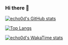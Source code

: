 ### Hi there 👋

<!--
**echo0d/echo0d** is a ✨ _special_ ✨ repository because its `README.md` (this file) appears on your GitHub profile.

Here are some ideas to get you started:

- 🔭 I’m currently working on ...
- 🌱 I’m currently learning ...
- 👯 I’m looking to collaborate on ...
- 🤔 I’m looking for help with ...
- 💬 Ask me about ...
- 📫 How to reach me: ...
- 😄 Pronouns: ...
- ⚡ Fun fact: ...
-->
[![echo0d's GitHub stats](https://github-readme-stats.vercel.app/api?username=echo0d&show_icons=true&theme=radical)](https://github.com/anuraghazra/github-readme-stats)

[![Top Langs](https://github-readme-stats.vercel.app/api/top-langs/?username=echo0d&layout=compact)](https://github.com/anuraghazra/github-readme-stats)

[![echo0d's WakaTime stats](https://github-readme-stats.vercel.app/api/wakatime?username=echo0d&layout=compact&hide_border=true&hide=other)](https://github.com/anuraghazra/github-readme-stats)
